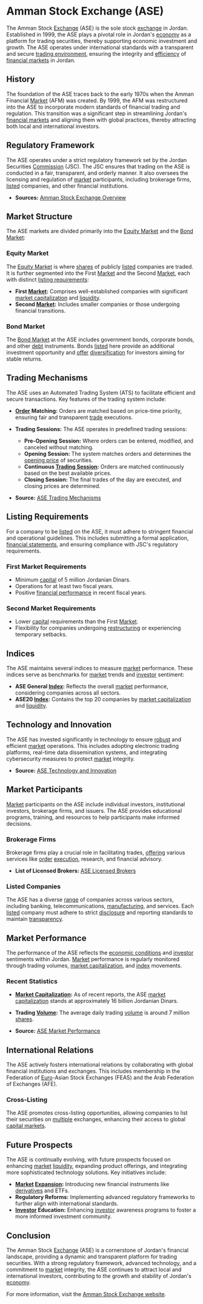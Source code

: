 # Amman Stock Exchange (ASE)

The Amman Stock [Exchange](../e/exchange.md) (ASE) is the sole stock [exchange](../e/exchange.md) in Jordan. Established in 1999, the ASE plays a pivotal role in Jordan's [economy](../e/economy.md) as a platform for trading securities, thereby supporting economic investment and growth. The ASE operates under international standards with a transparent and secure [trading environment](../t/trading_environment.md), ensuring the integrity and [efficiency](../e/efficiency.md) of [financial markets](../f/financial_market.md) in Jordan.

## History

The foundation of the ASE traces back to the early 1970s when the Amman Financial [Market](../m/market.md) (AFM) was created. By 1999, the AFM was restructured into the ASE to incorporate modern standards of financial trading and regulation. This transition was a significant step in streamlining Jordan's [financial markets](../f/financial_market.md) and aligning them with global practices, thereby attracting both local and international investors.

## Regulatory Framework

The ASE operates under a strict regulatory framework set by the Jordan Securities [Commission](../c/commission.md) (JSC). The JSC ensures that trading on the ASE is conducted in a fair, transparent, and orderly manner. It also oversees the licensing and regulation of [market](../m/market.md) participants, including brokerage firms, [listed](../l/listed.md) companies, and other financial institutions.

- **Sources:** [Amman Stock Exchange Overview](http://www.exchange.jo/en/overview)

## Market Structure

The ASE markets are divided primarily into the [Equity Market](../e/equity_market.md) and the [Bond Market](../b/bond_market.md):

### Equity Market

The [Equity Market](../e/equity_market.md) is where [shares](../s/shares.md) of publicly [listed](../l/listed.md) companies are traded. It is further segmented into the First [Market](../m/market.md) and the Second [Market](../m/market.md), each with distinct [listing requirements](../l/listing_requirements.md):

- **First [Market](../m/market.md):** Comprises well-established companies with significant [market capitalization](../m/market_capitalization.md) and [liquidity](../l/liquidity.md).
- **Second [Market](../m/market.md):** Includes smaller companies or those undergoing financial transitions.

### Bond Market

The [Bond Market](../b/bond_market.md) at the ASE includes government bonds, corporate bonds, and other [debt](../d/debt.md) instruments. Bonds [listed](../l/listed.md) here provide an additional investment opportunity and [offer](../o/offer.md) [diversification](../d/diversification.md) for investors aiming for stable returns.

## Trading Mechanisms

The ASE uses an Automated Trading System (ATS) to facilitate efficient and secure transactions. Key features of the trading system include:

- **[Order](../o/order.md) Matching:** Orders are matched based on price-time priority, ensuring fair and transparent [trade](../t/trade.md) executions.
- **Trading Sessions:** The ASE operates in predefined trading sessions:
  - **Pre-Opening Session:** Where orders can be entered, modified, and canceled without matching.
  - **Opening Session:** The system matches orders and determines the [opening price](../o/opening_price.md) of securities.
  - **Continuous [Trading Session](../t/trading_session.md):** Orders are matched continuously based on the best available prices.
  - **Closing Session:** The final trades of the day are executed, and closing prices are determined.
  
- **Source:** [ASE Trading Mechanisms](http://www.exchange.jo/en/trading-mechanism)

## Listing Requirements

For a company to be [listed](../l/listed.md) on the ASE, it must adhere to stringent financial and operational guidelines. This includes submitting a formal application, [financial statements](../f/financial_statements.md), and ensuring compliance with JSC's regulatory requirements.

### First Market Requirements

- Minimum [capital](../c/capital.md) of 5 million Jordanian Dinars.
- Operations for at least two fiscal years.
- Positive [financial performance](../f/financial_performance.md) in recent fiscal years.

### Second Market Requirements

- Lower [capital](../c/capital.md) requirements than the First [Market](../m/market.md).
- Flexibility for companies undergoing [restructuring](../r/restructuring.md) or experiencing temporary setbacks.

## Indices

The ASE maintains several indices to measure [market](../m/market.md) performance. These indices serve as benchmarks for [market](../m/market.md) trends and [investor](../i/investor.md) sentiment:

- **ASE General [Index](../i/index.md):** Reflects the overall [market](../m/market.md) performance, considering companies across all sectors.
- **ASE20 [Index](../i/index.md):** Contains the top 20 companies by [market capitalization](../m/market_capitalization.md) and [liquidity](../l/liquidity.md).

## Technology and Innovation

The ASE has invested significantly in technology to ensure [robust](../r/robust.md) and efficient [market](../m/market.md) operations. This includes adopting electronic trading platforms, real-time data dissemination systems, and integrating cybersecurity measures to protect [market](../m/market.md) integrity.

- **Source:** [ASE Technology and Innovation](http://www.exchange.jo/en/technology-and-innovation)

## Market Participants

[Market](../m/market.md) participants on the ASE include individual investors, institutional investors, brokerage firms, and issuers. The ASE provides educational programs, training, and resources to help participants make informed decisions.

### Brokerage Firms

Brokerage firms play a crucial role in facilitating trades, [offering](../o/offering.md) various services like [order](../o/order.md) [execution](../e/execution.md), research, and financial advisory.

- **List of Licensed Brokers:** [ASE Licensed Brokers](http://www.exchange.jo/en/authorized-brokers)

### Listed Companies

The ASE has a diverse [range](../r/range.md) of companies across various sectors, including banking, telecommunications, [manufacturing](../m/manufacturing.md), and services. Each [listed](../l/listed.md) company must adhere to strict [disclosure](../d/disclosure.md) and reporting standards to maintain [transparency](../t/transparency.md).

## Market Performance

The performance of the ASE reflects the [economic conditions](../e/economic_conditions.md) and [investor](../i/investor.md) sentiments within Jordan. [Market](../m/market.md) performance is regularly monitored through trading volumes, [market capitalization](../m/market_capitalization.md), and [index](../i/index.md) movements.

### Recent Statistics

- **[Market Capitalization](../m/market_capitalization.md):** As of recent reports, the ASE [market capitalization](../m/market_capitalization.md) stands at approximately 16 billion Jordanian Dinars.
- **Trading [Volume](../v/volume.md):** The average daily trading [volume](../v/volume.md) is around 7 million [shares](../s/shares.md).
  
- **Source:** [ASE Market Performance](http://www.exchange.jo/en/market-performance)

## International Relations

The ASE actively fosters international relations by collaborating with global financial institutions and exchanges. This includes membership in the Federation of [Euro](../e/euro.md)-Asian Stock Exchanges (FEAS) and the Arab Federation of Exchanges (AFE).

### Cross-Listing

The ASE promotes cross-listing opportunities, allowing companies to list their securities on [multiple](../m/multiple.md) exchanges, enhancing their access to global [capital markets](../c/capital_markets.md).

## Future Prospects

The ASE is continually evolving, with future prospects focused on enhancing [market](../m/market.md) [liquidity](../l/liquidity.md), expanding product offerings, and integrating more sophisticated technology solutions. Key initiatives include:

- **[Market](../m/market.md) [Expansion](../e/expansion.md):** Introducing new financial instruments like [derivatives](../d/derivatives.md) and ETFs.
- **Regulatory Reforms:** Implementing advanced regulatory frameworks to further align with international standards.
- **[Investor](../i/investor.md) Education:** Enhancing [investor](../i/investor.md) awareness programs to foster a more informed investment community.

## Conclusion

The Amman Stock [Exchange](../e/exchange.md) (ASE) is a cornerstone of Jordan's financial landscape, providing a dynamic and transparent platform for trading securities. With a strong regulatory framework, advanced technology, and a commitment to [market](../m/market.md) integrity, the ASE continues to attract local and international investors, contributing to the growth and stability of Jordan's [economy](../e/economy.md).

For more information, visit the [Amman Stock Exchange website](http://www.exchange.jo/en).
